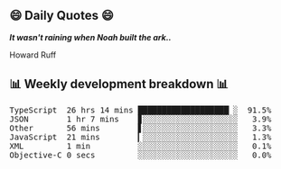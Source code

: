 ## 😄 Daily Quotes 😄

_**It wasn't raining when Noah built the ark..**_

Howard Ruff



## 📊 Weekly development breakdown 📊

<pre>TypeScript  26 hrs 14 mins ███████████████████▏░  91.5%
JSON        1 hr 7 mins    ▊░░░░░░░░░░░░░░░░░░░░   3.9%
Other       56 mins        ▋░░░░░░░░░░░░░░░░░░░░   3.3%
JavaScript  21 mins        ▎░░░░░░░░░░░░░░░░░░░░   1.3%
XML         1 min          ░░░░░░░░░░░░░░░░░░░░░   0.1%
Objective-C 0 secs         ░░░░░░░░░░░░░░░░░░░░░   0.0%</pre>